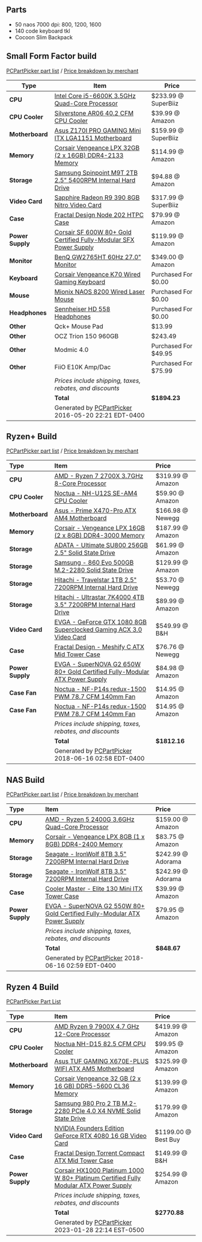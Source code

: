 ## Parts

- 50 naos 7000 dpi: 800, 1200, 1600
- 140 code keyboard tkl
- Cocoon Slim Backpack


## Small Form Factor build
[PCPartPicker part list](http://pcpartpicker.com/p/4WdpjX) / [Price breakdown by merchant](http://pcpartpicker.com/p/4WdpjX/by_merchant/)

| Type             | Item                                                                                                                               | Price                |
|------------------|------------------------------------------------------------------------------------------------------------------------------------|----------------------|
| **CPU**          | [Intel Core i5-6600K 3.5GHz Quad-Core Processor](http://pcpartpicker.com/part/intel-cpu-bx80662i56600k)                            | $233.99 @ SuperBiiz  |
| **CPU Cooler**   | [Silverstone AR06 40.2 CFM CPU Cooler](http://pcpartpicker.com/part/silverstone-cpu-cooler-ar06)                                   | $39.99 @ Amazon      |
| **Motherboard**  | [Asus Z170I PRO GAMING Mini ITX LGA1151 Motherboard](http://pcpartpicker.com/part/asus-motherboard-z170iprogaming)                 | $159.99 @ SuperBiiz  |
| **Memory**       | [Corsair Vengeance LPX 32GB (2 x 16GB) DDR4-2133 Memory](http://pcpartpicker.com/part/corsair-memory-cmk32gx4m2a2133c13)           | $114.99 @ Amazon     |
| **Storage**      | [Samsung Spinpoint M9T 2TB 2.5" 5400RPM Internal Hard Drive](http://pcpartpicker.com/part/samsung-internal-hard-drive-st2000lm003) | $94.88 @ Amazon      |
| **Video Card**   | [Sapphire Radeon R9 390 8GB Nitro Video Card](http://pcpartpicker.com/part/sapphire-video-card-100382ntoc2l)                       | $317.99 @ SuperBiiz  |
| **Case**         | [Fractal Design Node 202 HTPC Case](http://pcpartpicker.com/part/fractal-design-case-fdcanode202bk)                                | $79.99 @ Amazon      |
| **Power Supply** | [Corsair SF 600W 80+ Gold Certified Fully-Modular SFX Power Supply](http://pcpartpicker.com/part/corsair-power-supply-cp9020105na) | $119.99 @ Amazon     |
| **Monitor**      | [BenQ GW2765HT 60Hz 27.0" Monitor](http://pcpartpicker.com/part/benq-monitor-gw2765ht)                                             | $349.00 @ Amazon     |
| **Keyboard**     | [Corsair Vengeance K70 Wired Gaming Keyboard](http://pcpartpicker.com/part/corsair-keyboard-ch9000066na)                           | Purchased For $0.00  |
| **Mouse**        | [Mionix NAOS 8200 Wired Laser Mouse](http://pcpartpicker.com/part/mionix-mouse-000mio8200m)                                        | Purchased For $0.00  |
| **Headphones**   | [Sennheiser HD 558 Headphones](http://pcpartpicker.com/part/sennheiser-headphones-hd558)                                           | Purchased For $0.00  |
| **Other**        | Qck+ Mouse Pad                                                                                                                     | $13.99               |
| **Other**        | OCZ Trion 150 960GB                                                                                                                | $243.49              |
| **Other**        | Modmic 4.0                                                                                                                         | Purchased For $49.95 |
| **Other**        | FiiO E10K Amp/Dac                                                                                                                  | Purchased For $75.99 |
|                  | *Prices include shipping, taxes, rebates, and discounts*                                                                           |                      |
|                  | **Total**                                                                                                                          | **$1894.23**         |
|                  | Generated by [PCPartPicker](http://pcpartpicker.com) 2016-05-20 22:21 EDT-0400                                                     |                      |


## Ryzen+ Build
[PCPartPicker part list](https://pcpartpicker.com/list/fTQt3b) / [Price breakdown by merchant](https://pcpartpicker.com/list/fTQt3b/by_merchant/)

| Type             | Item                                                                                                                                                             | Price            |
| :----            | :----                                                                                                                                                            | :----            |
| **CPU**          | [AMD - Ryzen 7 2700X 3.7GHz 8-Core Processor](https://pcpartpicker.com/product/bddxFT/amd-ryzen-7-2700x-37ghz-8-core-processor-yd270xbgafbox)                    | $319.99 @ Amazon |
| **CPU Cooler**   | [Noctua - NH-U12S SE-AM4 CPU Cooler](https://pcpartpicker.com/product/7dTrxr/noctua-nh-u12s-se-am4-cpu-cooler-nh-u12s-se-am4)                                    | $59.90 @ Amazon  |
| **Motherboard**  | [Asus - Prime X470-Pro ATX AM4 Motherboard](https://pcpartpicker.com/product/6hF48d/asus-prime-x470-pro-atx-am4-motherboard-prime-x470-pro)                      | $166.98 @ Newegg |
| **Memory**       | [Corsair - Vengeance LPX 16GB (2 x 8GB) DDR4-3000 Memory](https://pcpartpicker.com/product/MYH48d/corsair-memory-cmk16gx4m2b3000c15)                             | $187.99 @ Amazon |
| **Storage**      | [ADATA - Ultimate SU800 256GB 2.5" Solid State Drive](https://pcpartpicker.com/product/7YQRsY/a-data-ultimate-su800-256gb-25-solid-state-drive-asu800ss-256gt-c) | $61.99 @ Amazon  |
| **Storage**      | [Samsung - 860 Evo 500GB M.2-2280 Solid State Drive](https://pcpartpicker.com/product/M9rmP6/samsung-860-evo-500gb-m2-2280-solid-state-drive-mz-n6e500bw)        | $129.99 @ Amazon |
| **Storage**      | [Hitachi - Travelstar 1TB 2.5" 7200RPM Internal Hard Drive](https://pcpartpicker.com/product/rTGkcf/hitachi-internal-hard-drive-0j22423)                         | $53.70 @ Newegg  |
| **Storage**      | [Hitachi - Ultrastar 7K4000 4TB 3.5" 7200RPM Internal Hard Drive](https://pcpartpicker.com/product/dWkD4D/hitachi-internal-hard-drive-hus724040ale640)           | $89.99 @ Amazon  |
| **Video Card**   | [EVGA - GeForce GTX 1080 8GB Superclocked Gaming ACX 3.0 Video Card](https://pcpartpicker.com/product/63yxFT/evga-video-card-08gp46183)                          | $549.99 @ B&H    |
| **Case**         | [Fractal Design - Meshify C ATX Mid Tower Case](https://pcpartpicker.com/product/fPzkcf/fractal-design-meshify-c-atx-mid-tower-case-fd-ca-mesh-c-bko)            | $76.76 @ Newegg  |
| **Power Supply** | [EVGA - SuperNOVA G2 650W 80+ Gold Certified Fully-Modular ATX Power Supply](https://pcpartpicker.com/product/9q4NnQ/evga-power-supply-220g20650y1)              | $84.98 @ Amazon  |
| **Case Fan**     | [Noctua - NF-P14s redux-1500 PWM 78.7 CFM  140mm Fan](https://pcpartpicker.com/product/8r9KHx/noctua-case-fan-nfp14sredux1500pwm)                                | $14.95 @ Amazon  |
| **Case Fan**     | [Noctua - NF-P14s redux-1500 PWM 78.7 CFM  140mm Fan](https://pcpartpicker.com/product/8r9KHx/noctua-case-fan-nfp14sredux1500pwm)                                | $14.95 @ Amazon  |
|                  | *Prices include shipping, taxes, rebates, and discounts*                                                                                                         |                  |
|                  | **Total**                                                                                                                                                        | **$1812.16**     |
|                  | Generated by [PCPartPicker](http://pcpartpicker.com) 2018-06-16 02:58 EDT-0400                                                                                   |                  |


## NAS Build

[PCPartPicker part list](https://pcpartpicker.com/list/JsDBq4) / [Price breakdown by merchant](https://pcpartpicker.com/list/JsDBq4/by_merchant/)

| Type             | Item                                                                                                                                                                | Price             |
| :----            | :----                                                                                                                                                               | :----             |
| **CPU**          | [AMD - Ryzen 5 2400G 3.6GHz Quad-Core Processor](https://pcpartpicker.com/product/FGPKHx/amd-ryzen-5-2400g-36ghz-quad-core-processor-yd2400c5fbbox)                 | $159.00 @ Amazon  |
| **Memory**       | [Corsair - Vengeance LPX 8GB (1 x 8GB) DDR4-2400 Memory](https://pcpartpicker.com/product/sMbkcf/corsair-memory-cmk8gx4m1a2400c16)                                  | $83.75 @ Amazon   |
| **Storage**      | [Seagate - IronWolf 8TB 3.5" 7200RPM Internal Hard Drive](https://pcpartpicker.com/product/zKnG3C/seagate-ironwolf-8tb-35-7200rpm-internal-hard-drive-st8000vn0022) | $242.99 @ Adorama |
| **Storage**      | [Seagate - IronWolf 8TB 3.5" 7200RPM Internal Hard Drive](https://pcpartpicker.com/product/zKnG3C/seagate-ironwolf-8tb-35-7200rpm-internal-hard-drive-st8000vn0022) | $242.99 @ Adorama |
| **Case**         | [Cooler Master - Elite 130 Mini ITX Tower Case](https://pcpartpicker.com/product/6wR48d/cooler-master-case-rc130kkn1)                                               | $39.99 @ Amazon   |
| **Power Supply** | [EVGA - SuperNOVA G2 550W 80+ Gold Certified Fully-Modular ATX Power Supply](https://pcpartpicker.com/product/qYTrxr/evga-power-supply-220g20550y1)                 | $79.95 @ Amazon   |
|                  | *Prices include shipping, taxes, rebates, and discounts*                                                                                                            |                   |
|                  | **Total**                                                                                                                                                           | **$848.67**       |
|                  | Generated by [PCPartPicker](http://pcpartpicker.com) 2018-06-16 02:59 EDT-0400                                                                                      |                   |

## Ryzen 4 Build

[PCPartPicker Part List](https://pcpartpicker.com/list/W9r3Dq)

| Type             | Item                                                                                                                                                                                                                         | Price               |
| :----            | :----                                                                                                                                                                                                                        | :----               |
| **CPU**          | [AMD Ryzen 9 7900X 4.7 GHz 12-Core Processor](https://pcpartpicker.com/product/bwxRsY/amd-ryzen-9-7900x-47-ghz-12-core-processor-100-100000589wof)                                                                           | $419.99 @ Amazon    |
| **CPU Cooler**   | [Noctua NH-D15 82.5 CFM CPU Cooler](https://pcpartpicker.com/product/4vzv6h/noctua-nh-d15-825-cfm-cpu-cooler-nh-d15)                                                                                                         | $99.95 @ Amazon     |
| **Motherboard**  | [Asus TUF GAMING X670E-PLUS WIFI ATX AM5 Motherboard](https://pcpartpicker.com/product/8yjBD3/asus-tuf-gaming-x670e-plus-wifi-atx-am5-motherboard-tuf-gaming-x670e-plus-wifi)                                                | $325.99 @ Amazon    |
| **Memory**       | [Corsair Vengeance 32 GB (2 x 16 GB) DDR5-5600 CL36 Memory](https://pcpartpicker.com/product/4kmmP6/corsair-vengeance-32-gb-2-x-16-gb-ddr5-5600-cl36-memory-cmk32gx5m2b5600c36)                                              | $139.99 @ Amazon    |
| **Storage**      | [Samsung 980 Pro 2 TB M.2-2280 PCIe 4.0 X4 NVME Solid State Drive](https://pcpartpicker.com/product/f3cRsY/samsung-980-pro-2-tb-m2-2280-nvme-solid-state-drive-mz-v8p2t0bam)                                                 | $179.99 @ Amazon    |
| **Video Card**   | [NVIDIA Founders Edition GeForce RTX 4080 16 GB Video Card](https://pcpartpicker.com/product/6nWzK8/nvidia-founders-edition-geforce-rtx-4080-16-gb-video-card-900-1g136-2560-000)                                            | $1199.00 @ Best Buy |
| **Case**         | [Fractal Design Torrent Compact ATX Mid Tower Case](https://pcpartpicker.com/product/xwnypg/fractal-design-torrent-compact-atx-mid-tower-case-fd-c-tor1c-04)                                                                 | $149.99 @ B&H       |
| **Power Supply** | [Corsair HX1000 Platinum 1000 W 80+ Platinum Certified Fully Modular ATX Power Supply](https://pcpartpicker.com/product/nQJkcf/corsair-hx-platinum-1000w-80-platinum-certified-fully-modular-atx-power-supply-cp-9020139-na) | $254.99 @ Amazon    |
|                  | *Prices include shipping, taxes, rebates, and discounts*                                                                                                                                                                     |                     |
|                  | **Total**                                                                                                                                                                                                                    | **$2770.88**        |
|                  | Generated by [PCPartPicker](https://pcpartpicker.com) 2023-01-28 22:14 EST-0500                                                                                                                                              |                     |
